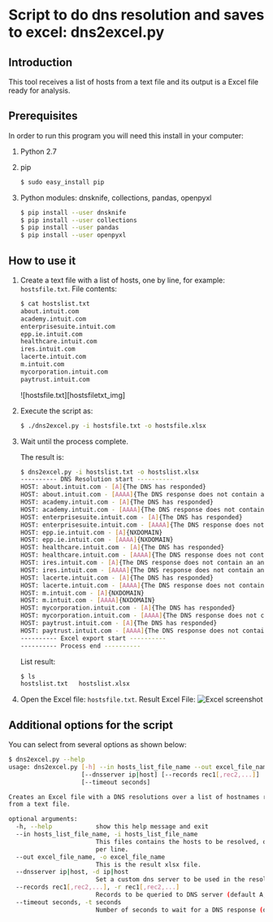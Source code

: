 # Script to do dns resolution and saves to excel: dns2excel.py

## Introduction
This tool receives a list of hosts from a text file and its output is a Excel file ready for analysis.

## Prerequisites
In order to run this program you will need this install in your computer:

1. Python 2.7

1. pip
   ```bash
   $ sudo easy_install pip
   ```

1. Python modules: dnsknife, collections, pandas, openpyxl
   ```bash
   $ pip install --user dnsknife
   $ pip install --user collections
   $ pip install --user pandas
   $ pip install --user openpyxl
   ```

## How to use it

1. Create a text file with a list of hosts, one by line, for example: `hostsfile.txt`.
   File contents:
   ```bash
   $ cat hostslist.txt 
   about.intuit.com
   academy.intuit.com
   enterprisesuite.intuit.com
   epp.ie.intuit.com
   healthcare.intuit.com
   ires.intuit.com
   lacerte.intuit.com
   m.intuit.com
   mycorporation.intuit.com
   paytrust.intuit.com
   ```
   ![hostsfile.txt][hostsfiletxt_img]

1. Execute the script as:
   ```bash
   $ ./dns2excel.py -i hostsfile.txt -o hostsfile.xlsx
   ```
1. Wait until the process complete.

   The result is:
   ```bash
   $ dns2excel.py -i hostslist.txt -o hostslist.xlsx
   ---------- DNS Resolution start ----------
   HOST: about.intuit.com - [A]{The DNS has responded}
   HOST: about.intuit.com - [AAAA]{The DNS response does not contain an answer to the question: about.intuit.com. IN AAAA}
   HOST: academy.intuit.com - [A]{The DNS has responded}
   HOST: academy.intuit.com - [AAAA]{The DNS response does not contain an answer to the question: academy.intuit.com. IN AAAA}
   HOST: enterprisesuite.intuit.com - [A]{The DNS has responded}
   HOST: enterprisesuite.intuit.com - [AAAA]{The DNS response does not contain an answer to the question: enterprisesuite.intuit.com. IN AAAA}
   HOST: epp.ie.intuit.com - [A]{NXDOMAIN}
   HOST: epp.ie.intuit.com - [AAAA]{NXDOMAIN}
   HOST: healthcare.intuit.com - [A]{The DNS has responded}
   HOST: healthcare.intuit.com - [AAAA]{The DNS response does not contain an answer to the question: healthcare.intuit.com. IN AAAA}
   HOST: ires.intuit.com - [A]{The DNS response does not contain an answer to the question: ires.intuit.com. IN A}
   HOST: ires.intuit.com - [AAAA]{The DNS response does not contain an answer to the question: ires.intuit.com. IN AAAA}
   HOST: lacerte.intuit.com - [A]{The DNS has responded}
   HOST: lacerte.intuit.com - [AAAA]{The DNS response does not contain an answer to the question: lacerte.intuit.com. IN AAAA}
   HOST: m.intuit.com - [A]{NXDOMAIN}
   HOST: m.intuit.com - [AAAA]{NXDOMAIN}
   HOST: mycorporation.intuit.com - [A]{The DNS has responded}
   HOST: mycorporation.intuit.com - [AAAA]{The DNS response does not contain an answer to the question: mycorporation.intuit.com. IN AAAA}
   HOST: paytrust.intuit.com - [A]{The DNS has responded}
   HOST: paytrust.intuit.com - [AAAA]{The DNS response does not contain an answer to the question: paytrust.intuit.com. IN AAAA}
   ---------- Excel export start ----------
   ---------- Process end ----------
   ```

   List result:
   ```bash
   $ ls
   hostslist.txt   hostslist.xlsx
   ```

1. Open the Excel file: `hostsfile.txt`.
   Result Excel File:
   ![Excel screenshot][excel_img]   


## Additional options for the script
You can select from several options as shown below:
```bash
$ dns2excel.py --help
usage: dns2excel.py [-h] --in hosts_list_file_name --out excel_file_name
                    [--dnsserver ip|host] [--records rec1[,rec2,...]]
                    [--timeout seconds]

Creates an Excel file with a DNS resolutions over a list of hostnames readed
from a text file.

optional arguments:
  -h, --help            show this help message and exit
  --in hosts_list_file_name, -i hosts_list_file_name
                        This files contains the hosts to be resolved, one host
                        per line.
  --out excel_file_name, -o excel_file_name
                        This is the result xlsx file.
  --dnsserver ip|host, -d ip|host
                        Set a custom dns server to be used in the resolution.
  --records rec1[,rec2,...], -r rec1[,rec2,...]
                        Records to be queried to DNS server (default A,AAAA).
  --timeout seconds, -t seconds
                        Number of seconds to wait for a DNS response (default 5s).
```



[excel_img]: help/hoststiles.txt.png
